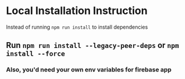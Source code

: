 # Local Installation Instruction

Instead of running `npm run install` to install dependencies
## Run `npm run install --legacy-peer-deps` or `npm install --force`

### Also, you'd need your own env variables for firebase app
